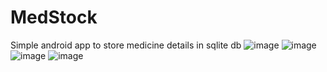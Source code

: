 # MedStock
 Simple android app to store medicine details in sqlite db
![image](https://github.com/abishekkanna47/MedicineStock/assets/93335850/17a6a963-1314-4e25-b965-6d2bdc0bd4a4)
![image](https://github.com/abishekkanna47/MedicineStock/assets/93335850/ce4ab4cf-e9cd-4edd-a6c8-f1602c899d6c)
![image](https://github.com/abishekkanna47/MedicineStock/assets/93335850/a49a2160-06ee-461c-921a-d42a4c436234)
![image](https://github.com/abishekkanna47/MedicineStock/assets/93335850/65ac165b-1ba4-4a8b-91ff-6b3a5ad3aafc)

